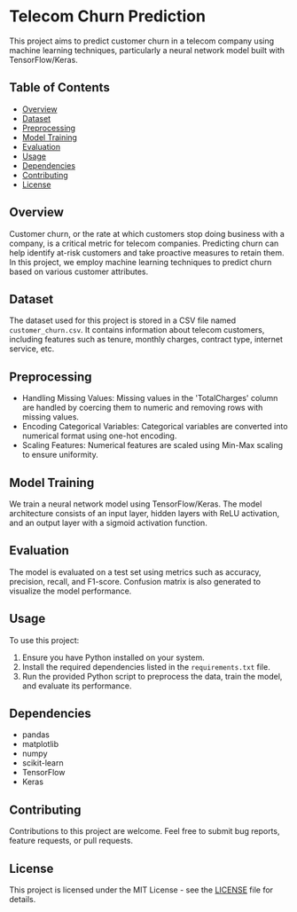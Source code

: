 # Telecom Churn Prediction

This project aims to predict customer churn in a telecom company using machine learning techniques, particularly a neural network model built with TensorFlow/Keras.

## Table of Contents

- [Overview](#overview)
- [Dataset](#dataset)
- [Preprocessing](#preprocessing)
- [Model Training](#model-training)
- [Evaluation](#evaluation)
- [Usage](#usage)
- [Dependencies](#dependencies)
- [Contributing](#contributing)
- [License](#license)

## Overview

Customer churn, or the rate at which customers stop doing business with a company, is a critical metric for telecom companies. Predicting churn can help identify at-risk customers and take proactive measures to retain them. In this project, we employ machine learning techniques to predict churn based on various customer attributes.

## Dataset

The dataset used for this project is stored in a CSV file named `customer_churn.csv`. It contains information about telecom customers, including features such as tenure, monthly charges, contract type, internet service, etc.

## Preprocessing

- Handling Missing Values: Missing values in the 'TotalCharges' column are handled by coercing them to numeric and removing rows with missing values.
- Encoding Categorical Variables: Categorical variables are converted into numerical format using one-hot encoding.
- Scaling Features: Numerical features are scaled using Min-Max scaling to ensure uniformity.

## Model Training

We train a neural network model using TensorFlow/Keras. The model architecture consists of an input layer, hidden layers with ReLU activation, and an output layer with a sigmoid activation function.

## Evaluation

The model is evaluated on a test set using metrics such as accuracy, precision, recall, and F1-score. Confusion matrix is also generated to visualize the model performance.

## Usage

To use this project:

1. Ensure you have Python installed on your system.
2. Install the required dependencies listed in the `requirements.txt` file.
3. Run the provided Python script to preprocess the data, train the model, and evaluate its performance.

## Dependencies

- pandas
- matplotlib
- numpy
- scikit-learn
- TensorFlow
- Keras

## Contributing

Contributions to this project are welcome. Feel free to submit bug reports, feature requests, or pull requests.

## License

This project is licensed under the MIT License - see the [LICENSE](LICENSE) file for details.

